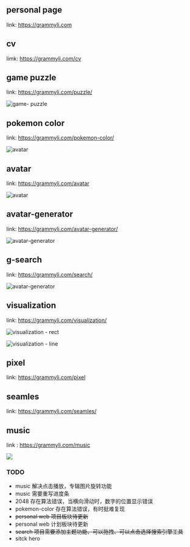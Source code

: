 <!--
 * @Author: your name
 * @Date: 2021-09-10 13:05:29
 * @LastEditTime: 2021-11-16 12:47:17
 * @LastEditors: Please set LastEditors
 * @Description: In User Settings Edit
 * @FilePath: /grammyli/README.md
-->
## personal page

link: https://grammyli.com

## cv

limk: https://grammyli.com/cv
## game puzzle

link:  https://grammyli.com/puzzle/

![game- puzzle](./%20img/image-20211014122031997.png)


## pokemon color

link: https://grammyli.com/pokemon-color/

![avatar](./%20img/pokemon-color.png)

## avatar

link: https://grammyli.com/avatar

![avatar](./%20img/image-20211013201952277.png)

## avatar-generator

link: https://grammyli.com/avatar-generator/

![avatar-generator](./%20img/image-20211013202009264.png)

## g-search

link: https://grammyli.com/search/

![avatar-generator](./search/img/jptu-6ab287015dab.png)

 
## visualization

link:  https://grammyli.com/visualization/

![visualization - rect](./%20img/image-20211014122052819.png)

![visualization - line](./%20img/image-20211014122207704.png)

## pixel

link: https://grammyli.com/pixel

## seamles

link: https://grammyli.com/seamles/

## music

link : https://grammyli.com/music


<img src="./img/../%20img/music.png">

### TODO

- music 解决点击播放，专辑图片旋转功能
- music 需要重写进度条
- 2048 存在算法错误，当横向滑动时，数字的位置显示错误
- pokemon-color 存在算法错误，有时挺难复现
- ~~personal web 项目板块待更新~~
- personal web 计划板块待更新
- ~~search 项目需要添加主题功能、可以拖拽、可以点击选择搜索引擎工具~~
- sitck hero